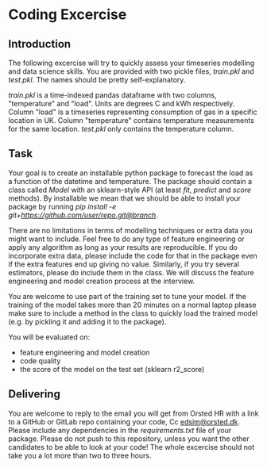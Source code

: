 # Coding Excercise

## Introduction

The following excercise will try to quickly assess your timeseries modelling and data science skills.
You are provided with two pickle files, *train.pkl* and *test.pkl*. The names should be pretty self-explanatory.

*train.pkl* is a time-indexed pandas dataframe with two columns, "temperature" and "load". Units are degrees C and kWh respectively. Column "load" is a timeseries representing consumption of gas in a specific location in UK. Column "temperature" contains temperature measurements for the same location. *test.pkl* only contains the temperature column. 

## Task

Your goal is to create an installable python package to forecast the load as a function of the datetime and temperature. 
The package should contain a class called *Model* with an sklearn-style API (at least *fit*, *predict* and *score* methods).
By installable we mean that we should be able to install your package by running *pip install -e git+https://github.com/user/repo.git@branch*.

There are no limitations in terms of modelling techniques or extra data you might want to include. Feel free to do any type of feature engineering or apply any algorithm as long as your results are reproducible. If you do incorporate extra data, please include the code for that in the package even if the extra features end up giving no value. Similarly, if you try several estimators, please do include them in the class. We will discuss the feature engineering and model creation process at the interview. 

You are welcome to use part of the training set to tune your model.
If the training of the model takes more than 20 minutes on a normal laptop please make sure to include a method in the class to quickly load the trained model (e.g. by pickling it and adding it to the package).

You will be evaluated on:
- feature engineering and model creation
- code quality 
- the score of the model on the test set (sklearn r2_score)

##  Delivering

You are welcome to reply to the email you will get from Orsted HR with a link to a GitHub or GitLab repo containing your code, Cc edsim@orsted.dk. Please include any dependencies in the *requirements.txt* file of your package. Please do not push to this repository, unless you want the other candidates to be able to look at your code!
The whole excercise should not take you a lot more than two to three hours. 
